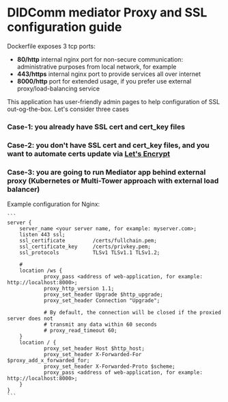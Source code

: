 # DIDComm mediator Proxy and SSL configuration guide

Dockerfile exposes 3 tcp ports:

- **80/http** internal nginx port for non-secure communication: administrative purposes from local network, for example 
- **443/https** internal nginx port to provide services all over internet
- **8000/http** port for extended usage, if you prefer use external proxy/load-balancing service

This application has user-friendly admin pages to help configuration of SSL out-og-the-box.
Let's consider three cases

### Case-1: you already have SSL **cert** and **cert_key** files
    
### Case-2: you don't have SSL **cert** and **cert_key** files, and you want to automate certs update via [Let's Encrypt](https://letsencrypt.org/)  
### Case-3: you are going to run **Mediator app** behind external proxy (Kubernetes or Multi-Tower approach with external load balancer)
Example configuration for Nginx: 

    ```
    server {
        server_name <your server name, for example: myserver.com>;
        listen 443 ssl;
        ssl_certificate         /certs/fullchain.pem;
        ssl_certificate_key     /certs/privkey.pem;
        ssl_protocols           TLSv1 TLSv1.1 TLSv1.2;

        # 
        location /ws {
                proxy_pass <address of web-application, for example: http://localhost:8000>;
                proxy_http_version 1.1;
                proxy_set_header Upgrade $http_upgrade;
                proxy_set_header Connection "Upgrade";
                
                # By default, the connection will be closed if the proxied server does not 
                # transmit any data within 60 seconds
                # proxy_read_timeout 60;  
        }
        location / {
                proxy_set_header Host $http_host;
                proxy_set_header X-Forwarded-For $proxy_add_x_forwarded_for;
                proxy_set_header X-Forwarded-Proto $scheme;
                proxy_pass <address of web-application, for example: http://localhost:8000>;
        }
    }
    ```

